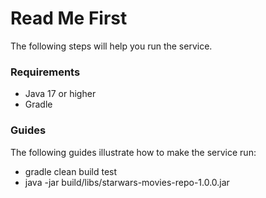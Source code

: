 # Read Me First

The following steps will help you run the service.

### Requirements

* Java 17 or higher
* Gradle

### Guides

The following guides illustrate how to make the service run:
* gradle clean build test
* java -jar build/libs/starwars-movies-repo-1.0.0.jar
